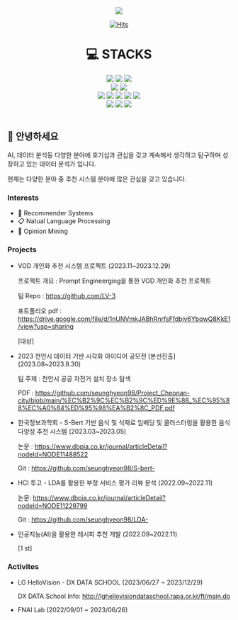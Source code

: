 <div align=center>
<img src="https://capsule-render.vercel.app/api?type=waving&color=auto&height=200&section=header&text=Havi&fontSize=90" />
</div>

<div align=center>

[![Hits](https://hits.seeyoufarm.com/api/count/incr/badge.svg?url=https%3A%2F%2Fgithub.com%2Fseunghyeon98&count_bg=%238D3DC8&title_bg=%23555555&icon=googlecalendar.svg&icon_color=%23E7E7E7&title=hits&edge_flat=false)](https://hits.seeyoufarm.com) 

<div align=center><h1>💻 STACKS</h1></div>

 <img src="https://img.shields.io/badge/r-276DC3?style=for-the-badge&logo=r&logoColor=black">
 <img src="https://img.shields.io/badge/Python-3776AB?style=for-the-badge&logo=Python&logoColor=black">
 <img src="https://img.shields.io/badge/tensorflow-FF6F00?style=for-the-badge&logo=tensorflow&logoColor=black">
 <br>
 
 <img src="https://img.shields.io/badge/fastapi-009688?style=for-the-badge&logo=fastapi&logoColor=black">
 <img src="https://img.shields.io/badge/django-092E20?style=for-the-badge&logo=django&logoColor=black">
  <br>
 
 <img src="https://img.shields.io/badge/apacheairflow-017CEE?style=for-the-badge&logo=apacheairflow&logoColor=white">
 <img src="https://img.shields.io/badge/docker-2496ED?style=for-the-badge&logo=docker&logoColor=black">
 <img src="https://img.shields.io/badge/amazonrds-527FFF?style=for-the-badge&logo=amazonrds&logoColor=black">
 <img src="https://img.shields.io/badge/amazonec2-FF9900?style=for-the-badge&logo=amazonec2&logoColor=black">
 <img src="https://img.shields.io/badge/amazonecs-FF9900?style=for-the-badge&logo=amazonecs&logoColor=black">
 <br>
 

 <img src="https://img.shields.io/badge/githubactions-2088FF?style=for-the-badge&logo=githubactions&logoColor=black">
 <img src="https://img.shields.io/badge/Slack-4A154B?style=for-the-badge&logo=slack&logoColor=black">
 <img src="https://img.shields.io/badge/notion-000000?style=for-the-badge&logo=notion&logoColor=white">
 <br>

</div>
<br>

##  👋 안녕하세요
AI, 데이터 분석등 다양한 분야에 호기심과 관심을 갖고 계속해서 생각하고 탐구하며 성장하고 있는 데이터 분석가 입니다.

현재는 다양한 분야 중 추천 시스템 분야에 많은 관심을 갖고 있습니다.


### Interests
  * 🎁 Recommender Systems
  * 📋 Natual Language Processing
  * 🔎 Opinion Mining


### Projects

* VOD 개인화 추천 시스템 프로젝트 
  (2023.11~2023.12.29)

  프로젝트 개요 : Prompt Engineerging을 통한 VOD 개인화 추천 프로젝트
  
  팀 Repo : https://github.com/LV-3
  
  포트폴리오 pdf :  https://drive.google.com/file/d/1nUNVmkJABhRnrfsFfdbjv6YbqwQ8KkE1/view?usp=sharing

  [대상]

  

* 2023 천안시 데이터 기반 시각화 아이디어 공모전 [본선진출]
   (2023.08~2023.8.30)
  
  팀 주제 : 천안시 공공 자전거 설치 장소 탐색

  PDF : https://github.com/seunghyeon98/Project_Cheonan-city/blob/main/%EC%B2%9C%EC%B2%9C%ED%9E%88_%EC%95%88%EC%A0%84%ED%95%98%EA%B2%8C_PDF.pdf

* 한국정보과학회 - S-Bert 기반 음식 및 식재료 임베딩 및 클러스터링을 활용한 음식 다양성 추천 시스템
   (2023.03~2023.05)
  
  논문 : https://www.dbpia.co.kr/journal/articleDetail?nodeId=NODE11488522
  
  Git  : https://github.com/seunghyeon98/S-bert- 

* HCI 투고 - LDA를 활용한 부정 서비스 평가 리뷰 분석
   (2022.09~2022.11)
  
  논문: https://www.dbpia.co.kr/journal/articleDetail?nodeId=NODE11229799
  
  Git : https://github.com/seunghyeon98/LDA-


* 인공지능(AI)을 활용한 레시피 추천 개발
   (2022.09~2022.11)

  [1 st]


  


### Activites
 * LG HelloVision - DX DATA SCHOOL
   (2023/06/27 ~ 2023/12/29)
   
   DX DATA School Info: http://lghellovisiondataschool.rapa.or.kr/ft/main.do
   
   
   
 * FNAI Lab
   (2022/09/01 ~ 2023/06/26)

  



